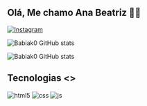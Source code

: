 ## Olá, Me chamo Ana Beatriz 🤙🏼

<!--[![Blog](https://img.shields.io/website?label=MeuPortifolio.com&style=for-the-badge&url=https://MeuPortifolio.com/)](https://MeuPortifolio.com)-->
[![Instagram](https://img.shields.io/badge/Instagram-E4405F?style=for-the-badge&logo=instagram&logoColor=white)](https://www.instagram.com/anababiiak/)

![Babiak0 GitHub stats](https://github-readme-stats.vercel.app/api?username=Babiak0&show_icons=true&theme=dracula&count_private=true)

![Babiak0 GitHub stats](https://github-readme-stats.vercel.app/api/top-langs/?username=Babiak0&theme=blue-green)



## Tecnologias <>

<div style="display: inline_block">
  <img align="center" alt="html5" src="https://img.shields.io/badge/HTML5-E34F26?style=for-the-badge&logo=html5&logoColor=white" />
  <img align="center" alt="css" src="https://img.shields.io/badge/CSS3-1572B6?style=for-the-badge&logo=css3&logoColor=white" />
  <img align="center" alt="js" src="https://img.shields.io/badge/JavaScript-F7DF1E?style=for-the-badge&logo=javascript&logoColor=black" />  
</div><br/>
